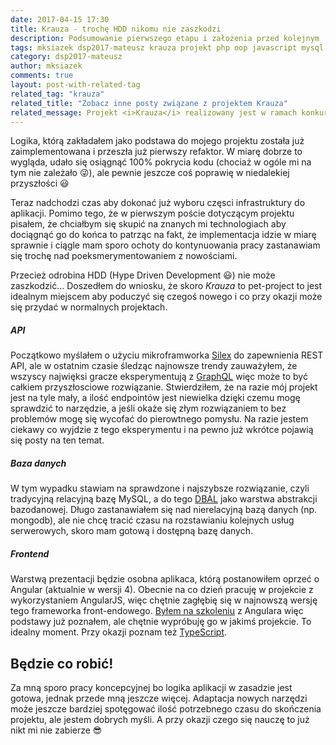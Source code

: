 ```yaml
---
date: 2017-04-15 17:30
title: Krauza - trochę HDD nikomu nie zaszkodzi
description: Podsumowanie pierwszego etapu i założenia przed kolejnym
tags: mksiazek dsp2017-mateusz krauza projekt php oop javascript mysql doctrine dbal graphql angular
category: dsp2017-mateusz
author: mksiazek
comments: true
layout: post-with-related-tag
related_tag: "krauza"
related_title: "Zobacz inne posty związane z projektem Krauza"
related_message: Projekt <i>Krauza</i> realizowany jest w ramach konkursu <a href="http://devstyle.pl/daj-sie-poznac/">Daj Się Poznać 2017</a>. Repozytorium dostępne jest w serwisie <a href="https://github.com/mejt/Krauza">GitHub</a>.
---
```


Logika, którą zakładałem jako podstawa do mojego projektu została już zaimplementowana i przeszła już pierwszy refaktor.
W miarę dobrze to wygląda, udało się osiągnąć 100% pokrycia kodu (chociaż w ogóle mi na tym nie zależało :stuck_out_tongue_winking_eye:),
ale pewnie jeszcze coś poprawię w niedalekiej przyszłości :smiley: 

Teraz nadchodzi czas aby dokonać już wyboru częsci infrastruktury do aplikacji. Pomimo tego, że w pierwszym poście
dotyczącym projektu pisałem, że chciałbym się skupić na znanych mi technologiach aby dociągnąć go do końca to patrząc
na fakt, że implementacja idzie w miarę sprawnie i ciągle mam sporo ochoty do kontynuowania pracy zastanawiam się
trochę nad poeksmerymentowaniem z nowościami.

Przecież odrobina HDD (Hype Driven Development :smiley:) nie może zaszkodzić... Doszedłem do wniosku, że skoro
*Krauza* to pet-project to jest idealnym miejscem aby poduczyć się czegoś nowego i co przy okazji może się przydać
w normalnych projektach.

##### API
Początkowo myślałem o użyciu mikroframworka [Silex](https://silex.sensiolabs.org/) do zapewnienia REST API, ale w ostatnim
czasie śledząc najnowsze trendy zauważyłem, że wszyscy najwięksi gracze eksperymentują z [GraphQL](http://graphql.org/)
więc może to być całkiem przyszłosciowe rozwiązanie. Stwierdziłem, że na razie mój projekt jest na tyle mały, a ilość
endpointów jest niewielka dzięki czemu mogę sprawdzić to narzędzie, a jeśli okaże się złym rozwiązaniem to bez problemów
mogę się wycofać do pierowtnego pomysłu. Na razie jestem ciekawy co wyjdzie z tego eksperymentu i na pewno już wkrótce 
pojawią się posty na ten temat.

##### Baza danych
W tym wypadku stawiam na sprawdzone i najszybsze rozwiązanie, czyli tradycyjną relacyjną bazę MySQL, a do tego
[DBAL](http://www.doctrine-project.org/projects/dbal.html) jako warstwa abstrakcji bazodanowej. Długo zastanawiałem się
nad nierelacyjną bazą danych (np. mongodb), ale nie chcę tracić czasu na rozstawianiu kolejnych usług serwerowych, skoro
mam gotową i dostępną bazę danych.

##### Frontend
Warstwą prezentacji będzie osobna aplikaca, którą postanowiłem oprzeć o Angular (aktualnie w wersji 4). Obecnie na co
dzień pracuję w projekcie z wykorzystaniem AngularJS, więc chętnie zagłębię się w najnowszą wersję tego frameworka
front-endowego. [Byłem na szkoleniu](/dsp2017-mateusz/2017/03/14/angular.html) z Angulara więc podstawy
już poznałem, ale chętnie wypróbuję go w jakimś projekcie. To idealny moment. Przy okazji poznam też
[TypeScript](https://www.typescriptlang.org/).

## Będzie co robić!
Za mną sporo pracy koncepcyjnej bo logika aplikacji w zasadzie jest gotowa, jednak przede mną jeszcze więcej.
Adaptacja nowych narzędzi może jeszcze bardziej spotęgować ilość potrzebnego czasu do skończenia projektu, ale jestem
dobrych myśli. A przy okazji czego się nauczę to już nikt mi nie zabierze :sunglasses:
